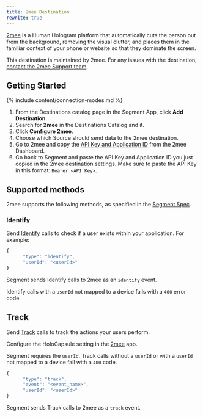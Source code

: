```yaml
---
title: 2mee Destination
rewrite: true
---
```

[2mee](https://2mee.com ) is a Human Hologram platform that automatically cuts the person out from the background, removing the visual clutter, and places them in the familiar context of your phone or website so that they dominate the screen.

This destination is maintained by 2mee. For any issues with the destination, [contact the 2mee Support team](mailto:support@2mee.com).

## Getting Started

{% include content/connection-modes.md %}

1. From the Destinations catalog page in the Segment App, click **Add Destination**.
2. Search for **2mee** in the Destinations Catalog and it.
3. Click **Configure 2mee**. 
4. Choose which Source should send data to the 2mee destination.
5. Go to 2mee and copy the [API Key and Application ID](https://docs.2mee.com/documentation/segment) from the 2mee Dashboard.
6. Go back to Segment and paste the API Key and Application ID you just copied in the 2mee destination settings. Make sure to paste the API Key in this format: `Bearer <API Key>`.

## Supported methods

2mee supports the following methods, as specified in the [Segment Spec](/docs/connections/spec).

### Identify

Send [Identify](/docs/connections/spec/identify/) calls to check if a user exists within your application. For example:

```js
{
      "type": "identify",
      "userId": "<userId>"
}
```

Segment sends Identify calls to 2mee as an `identify` event.

Identify calls with a `userId` not mapped to a device fails with a `400` error code.

## Track

Send [Track](/docs/connections/spec/track/) calls to track the actions your users perform.

Configure the HoloCapsule setting in the [2mee](https://go.2mee.com/) app.

Segment requires the `userId`. Track calls without a `userId` or with a `userId` not mapped to a device fail with a `400` code.

```js
{
      "type": "track",
      "event": "<event_name>",
      "userId": "<userId>"
}
```
Segment sends Track calls to 2mee as a `track` event.
